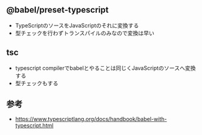 ## @babel/preset-typescript
- TypeScriptのソースをJavaScriptのそれに変換する
- 型チェックを行わずトランスパイルのみなので変換は早い

## tsc
- typescript compilerでbabelとやることは同じくJavaScriptのソースへ変換する
- 型チェックもする

## 参考
- https://www.typescriptlang.org/docs/handbook/babel-with-typescript.html
